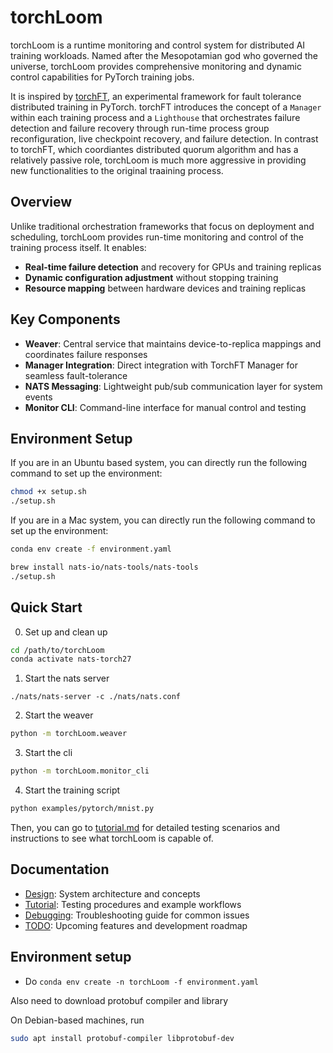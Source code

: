 # torchLoom

torchLoom is a runtime monitoring and control system for distributed AI training workloads. Named after the Mesopotamian god who governed the universe, torchLoom provides comprehensive monitoring and dynamic control capabilities for PyTorch training jobs.

It is inspired by [torchFT](https://github.com/pytorch/torchft), an experimental framework for fault tolerance distributed training in PyTorch. torchFT introduces the concept of a `Manager` within each training process and a `Lighthouse` that orchestrates failure detection and failure recovery through run-time process group reconfiguration, live checkpoint recovery, and failure detection. In contrast to torchFT, which coordiantes distributed quorum algorithm and has a relatively passive role, torchLoom is much more aggressive in providing new functionalities to the original traaining process.

## Overview

Unlike traditional orchestration frameworks that focus on deployment and scheduling, torchLoom provides run-time monitoring and control of the training process itself. It enables:

- **Real-time failure detection** and recovery for GPUs and training replicas
- **Dynamic configuration adjustment** without stopping training
- **Resource mapping** between hardware devices and training replicas

## Key Components

- **Weaver**: Central service that maintains device-to-replica mappings and coordinates failure responses
- **Manager Integration**: Direct integration with TorchFT Manager for seamless fault-tolerance
- **NATS Messaging**: Lightweight pub/sub communication layer for system events
- **Monitor CLI**: Command-line interface for manual control and testing

## Environment Setup

If you are in an Ubuntu based system, you can directly run the following command to set up the environment:

```sh
chmod +x setup.sh
./setup.sh
```

If you are in a Mac system, you can directly run the following command to set up the environment:

```sh
conda env create -f environment.yaml

brew install nats-io/nats-tools/nats-tools
./setup.sh
```

## Quick Start

0. Set up and clean up

```bash
cd /path/to/torchLoom
conda activate nats-torch27
```

1. Start the nats server
```
./nats/nats-server -c ./nats/nats.conf
```

2. Start the weaver
```sh
python -m torchLoom.weaver
```

3. Start the cli

```sh
python -m torchLoom.monitor_cli
```

4. Start the training script

```sh
python examples/pytorch/mnist.py
```

Then, you can go to [tutorial.md](tutorial.md) for detailed testing scenarios and instructions to see what torchLoom is capable of.

## Documentation

- [Design](docs/design/design.md): System architecture and concepts
- [Tutorial](tutorial.md): Testing procedures and example workflows
- [Debugging](debugging.md): Troubleshooting guide for common issues
- [TODO](todo.md): Upcoming features and development roadmap

## Environment setup

- Do `conda env create -n torchLoom -f environment.yaml`

Also need to download protobuf compiler and library

On Debian-based machines, run
```bash
sudo apt install protobuf-compiler libprotobuf-dev
```